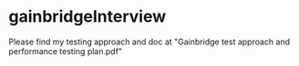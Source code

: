 # gainbridgeInterview
Please find my testing approach and doc at "Gainbridge test approach and performance testing plan.pdf"
